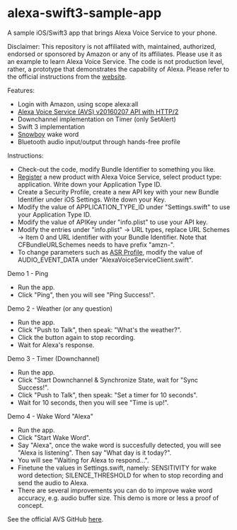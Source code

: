 # alexa-swift3-sample-app
A sample iOS/Swift3 app that brings Alexa Voice Service to your phone. 

Disclaimer: This repository is not affiliated with, maintained, authorized, endorsed or sponsored by Amazon or any of its affiliates. Please use it as an example to learn Alexa Voice Service. The code is not production level, rather, a prototype that demonstrates the capability of Alexa. Please refer to the official instructions from the [website](https://developer.amazon.com/alexa-voice-service). 

Features:
* Login with Amazon, using scope alexa:all
* [Alexa Voice Service (AVS) v20160207 API with HTTP/2](https://developer.amazon.com/public/solutions/alexa/alexa-voice-service/content/avs-api-overview)
* Downchannel implementation on Timer (only SetAlert)
* Swift 3 implementation
* [Snowboy](https://github.com/grimlockrocks/kitt-snowboy-swift3-sample-app) wake word
* Bluetooth audio input/output through hands-free profile

Instructions:
* Check-out the code, modify Bundle Identifier to something you like.
* [Register](https://developer.amazon.com/avs/home.html#/) a new product with Alexa Voice Service, select product type: application. Write down your Application Type ID. 
* Create a Security Profile, create a new API key with your new Bundle Identifier under iOS Settings. Write down your Key. 
* Modify the value of APPLICATION_TYPE_ID under "Settings.swift" to use your Application Type ID. 
* Modify the value of APIKey under "info.plist" to use your API key.
* Modify the entries under "info.plist" -> URL types, replace URL Schemes -> Item 0 and URL identifier with your Bundle Identifier. Note that CFBundleURLSchemes needs to have prefix "amzn-".
* To change parameters such as [ASR Profile](https://developer.amazon.com/public/solutions/alexa/alexa-voice-service/reference/speechrecognizer#profiles), modify the value of AUDIO_EVENT_DATA under "AlexaVoiceServiceClient.swift".

Demo 1 - Ping
* Run the app.
* Click "Ping", then you will see "Ping Success!".

Demo 2 - Weather (or any question)
* Run the app.
* Click "Push to Talk", then speak: "What's the weather?".
* Click the button again to stop recording.
* Wait for Alexa's response.

Demo 3 - Timer (Downchannel) 
* Run the app.
* Click "Start Downchannel & Synchronize State, wait for "Sync Success!".
* Click "Push to Talk", then speak: "Set a timer for 10 seconds".
* Wait for 10 seconds, then you will see "Time is up!".

Demo 4 - Wake Word "Alexa"
* Run the app.
* Click "Start Wake Word".
* Say "Alexa", once the wake word is succesfully detected, you will see "Alexa is listening". Then say "What day is it today?".
* You will see "Waiting for Alexa to respond...". 
* Finetune the values in Settings.swift, namely: SENSITIVITY for wake word detection; SILENCE_THRESHOLD for when to stop recording and send the audio to Alexa. 
* There are several improvements you can do to improve wake word accuracy, e.g. audio buffer size. This demo is more or less a proof of concept. 

See the official AVS GitHub [here](https://github.com/alexa/alexa-avs-sample-app).
